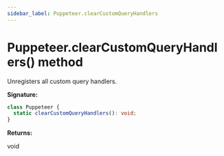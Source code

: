 ```yaml
---
sidebar_label: Puppeteer.clearCustomQueryHandlers
---
```


# Puppeteer.clearCustomQueryHandlers() method

Unregisters all custom query handlers.

**Signature:**

```typescript
class Puppeteer {
  static clearCustomQueryHandlers(): void;
}
```

**Returns:**

void
